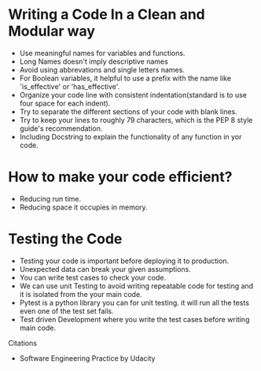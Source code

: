 # Writing a Code In a Clean and Modular way
  * Use meaningful names for variables and functions.
  * Long Names doesn't imply descriptive names
  * Avoid using abbrevations and single letters names.
  * For Boolean variables, it helpful to use a prefix with the name like 'is_effective' or 'has_effective'.
  * Organize your code line with consistent indentation(standard is to use four space for each indent).
  * Try to separate the different sections of your code with blank lines.
  * Try to keep your lines to roughly 79 characters, which is the PEP 8 style guide's recommendation.
  * Including Docstring to explain the functionality of any function in yor code.

# How to make your code efficient?
  * Reducing run time.
  * Reducing space it occupies in memory.
  
# Testing the Code
  * Testing your code is important before deploying it to production.
  * Unexpected data can break your given assumptions.
  * You can write test cases to check your code.
  * We can use unit Testing to avoid writing repeatable code for testing and it is isolated from the your main code.
  * Pytest is a python library you can for unit testing. it will run all the tests even one of the test set fails.
  * Test driven Development where you write the test cases before writing main code.




Citations
* Software Engineering Practice by Udacity
